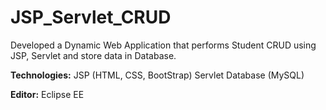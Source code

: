 # JSP_Servlet_CRUD

Developed a Dynamic Web Application that performs Student CRUD using JSP, Servlet and store data in Database.

**Technologies:**
JSP (HTML, CSS, BootStrap)
Servlet
Database (MySQL)

**Editor:**
Eclipse EE
